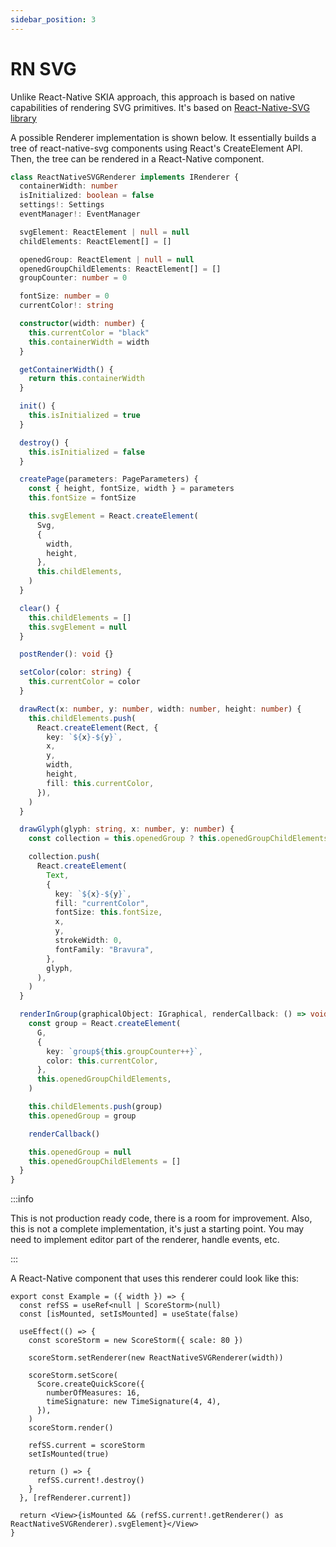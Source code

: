 ```yaml
---
sidebar_position: 3
---
```


# RN SVG

Unlike React-Native SKIA approach, this approach is based on native capabilities of rendering SVG primitives. It's based on [React-Native-SVG library](https://github.com/software-mansion/react-native-svg)

A possible Renderer implementation is shown below. It essentially builds a tree of react-native-svg components using React's CreateElement API. Then, the tree can be rendered in a React-Native component.

```ts
class ReactNativeSVGRenderer implements IRenderer {
  containerWidth: number
  isInitialized: boolean = false
  settings!: Settings
  eventManager!: EventManager

  svgElement: ReactElement | null = null
  childElements: ReactElement[] = []

  openedGroup: ReactElement | null = null
  openedGroupChildElements: ReactElement[] = []
  groupCounter: number = 0

  fontSize: number = 0
  currentColor!: string

  constructor(width: number) {
    this.currentColor = "black"
    this.containerWidth = width
  }

  getContainerWidth() {
    return this.containerWidth
  }

  init() {
    this.isInitialized = true
  }

  destroy() {
    this.isInitialized = false
  }

  createPage(parameters: PageParameters) {
    const { height, fontSize, width } = parameters
    this.fontSize = fontSize

    this.svgElement = React.createElement(
      Svg,
      {
        width,
        height,
      },
      this.childElements,
    )
  }

  clear() {
    this.childElements = []
    this.svgElement = null
  }

  postRender(): void {}

  setColor(color: string) {
    this.currentColor = color
  }

  drawRect(x: number, y: number, width: number, height: number) {
    this.childElements.push(
      React.createElement(Rect, {
        key: `${x}-${y}`,
        x,
        y,
        width,
        height,
        fill: this.currentColor,
      }),
    )
  }

  drawGlyph(glyph: string, x: number, y: number) {
    const collection = this.openedGroup ? this.openedGroupChildElements : this.childElements

    collection.push(
      React.createElement(
        Text,
        {
          key: `${x}-${y}`,
          fill: "currentColor",
          fontSize: this.fontSize,
          x,
          y,
          strokeWidth: 0,
          fontFamily: "Bravura",
        },
        glyph,
      ),
    )
  }

  renderInGroup(graphicalObject: IGraphical, renderCallback: () => void) {
    const group = React.createElement(
      G,
      {
        key: `group${this.groupCounter++}`,
        color: this.currentColor,
      },
      this.openedGroupChildElements,
    )

    this.childElements.push(group)
    this.openedGroup = group

    renderCallback()

    this.openedGroup = null
    this.openedGroupChildElements = []
  }
}
```

:::info

This is not production ready code, there is a room for improvement. Also, this is not a complete implementation, it's just a starting point. You may need to implement editor part of the renderer, handle events, etc.

:::

A React-Native component that uses this renderer could look like this:

```tsx
export const Example = ({ width }) => {
  const refSS = useRef<null | ScoreStorm>(null)
  const [isMounted, setIsMounted] = useState(false)

  useEffect(() => {
    const scoreStorm = new ScoreStorm({ scale: 80 })

    scoreStorm.setRenderer(new ReactNativeSVGRenderer(width))

    scoreStorm.setScore(
      Score.createQuickScore({
        numberOfMeasures: 16,
        timeSignature: new TimeSignature(4, 4),
      }),
    )
    scoreStorm.render()

    refSS.current = scoreStorm
    setIsMounted(true)

    return () => {
      refSS.current!.destroy()
    }
  }, [refRenderer.current])

  return <View>{isMounted && (refSS.current!.getRenderer() as ReactNativeSVGRenderer).svgElement}</View>
}
```
